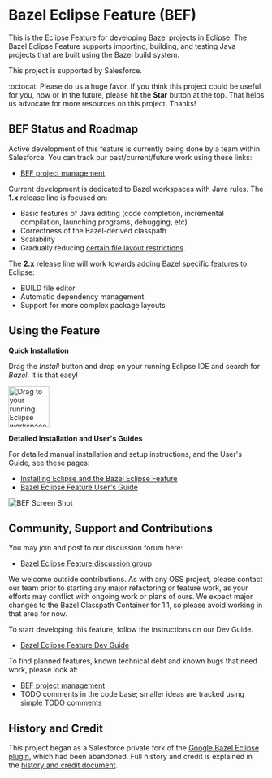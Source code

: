 # Bazel Eclipse Feature (BEF)

This is the Eclipse Feature for developing [Bazel](http://bazel.io) projects in Eclipse.
The Bazel Eclipse Feature supports importing, building, and testing Java projects that are built using the Bazel build system.

This project is supported by Salesforce.

:octocat: Please do us a huge favor. If you think this project could be useful for you, now or in the future, please hit the **Star** button at the top. That helps us advocate for more resources on this project. Thanks!

## BEF Status and Roadmap

Active development of this feature is currently being done by a team within Salesforce.
You can track our past/current/future work using these links:

- [BEF project management](https://github.com/salesforce/bazel-eclipse/projects)

Current development is dedicated to Bazel workspaces with Java rules.
The **1.x** release line is focused on:
- Basic features of Java editing (code completion, incremental compilation, launching programs, debugging, etc)
- Correctness of the Bazel-derived classpath
- Scalability
- Gradually reducing [certain file layout restrictions](docs/conforming_java_packages.md).

The **2.x** release line will work towards adding Bazel specific features to Eclipse:
- BUILD file editor
- Automatic dependency management
- Support for more complex package layouts

## Using the Feature

**Quick Installation**

Drag the _Install_ button and drop on your running Eclipse IDE and search for _Bazel_.
It is that easy!

<a href="http://marketplace.eclipse.org/marketplace-client-intro?mpc_install=5403450" class="drag" title="Drag to your running Eclipse workspace.">
  <img style="width:80px;" typeof="foaf:Image" class="img-responsive" src="https://marketplace.eclipse.org/sites/all/themes/solstice/public/images/marketplace/btn-install.svg" alt="Drag to your running Eclipse workspace." />
</a>

**Detailed Installation and User's Guides**

For detailed manual installation and setup instructions, and the User's Guide, see these pages:

- [Installing Eclipse and the Bazel Eclipse Feature](docs/install.md)
- [Bazel Eclipse Feature User's Guide](docs/using_the_feature.md)

![BEF Screen Shot](docs/bef_fullimage.png)

## Community, Support and Contributions

You may join and post to our discussion forum here:

- [Bazel Eclipse Feature discussion group](https://groups.google.com/forum/#!forum/bazel-eclipse-discuss)

We welcome outside contributions.
As with any OSS project, please contact our team prior to starting any major refactoring or feature work,
  as your efforts may conflict with ongoing work or plans of ours.
We expect major changes to the Bazel Classpath Container for 1.1, so please avoid working in that area for now.

To start developing this feature, follow the instructions on our Dev Guide.

- [Bazel Eclipse Feature Dev Guide](docs/dev/dev_guide.md)

To find planned features, known technical debt and known bugs that need work, please look at:

- [BEF project management](https://github.com/salesforce/bazel-eclipse/projects)
- TODO comments in the code base; smaller ideas are tracked using simple TODO comments

## History and Credit

This project began as a Salesforce private fork of the [Google Bazel Eclipse plugin](https://github.com/bazelbuild/eclipse), which had been abandoned.
Full history and credit is explained in the [history and credit document](docs/history.md).
